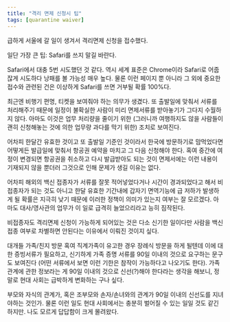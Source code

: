 ```yaml
---
title: "격리 면제 신청시 팁"
tags: [quarantine waiver]
---
```


급하게 서울에 갈 일이 생겨서 격리면제 신청을 접수했다.

일단 가장 큰 팁: Safari를 쓰지 말길 바란다.

Safari에서 대충 5번 시도했던 것 같다. 역시 세계 표준은 Chrome이라 Safari로 어줍잖게 시도하다 낭패를 볼 가능성 매우 높다. 물론 이런 페이지 뿐 아니라 그 외에 중요한 접수와 관련된 건은 이상하게 Safari를 쓰면 거부될 확률 100%다.

최근엔 비행기 편명, 티켓을 보여줘야 하는 의무가 생겼다. 또 출발일에 맞춰서 서류를 처리해주기 때문에 일정이 불확실한 사람이 미리 면제서류를 받아놓기가 그다지 수월하지 않다. 아마도 이것은 업무 처리량을 줄이기 위한 (그러니까 여행하지도 않을 사람들이 괜히 신청해놓는 것에 의한 업무량 과다를 막기 위한) 조치로 보여진다.

어차피 한달간 유효한 것이고 또 출발일 기준인 것이라서 한국에 방문하기로 맘먹었다면 어떻게든 발급일에 맞춰서 항공권 예약을 마치고 그 다음 신청해야 한다. 혹여 중간에 여정이 변경되면 항공권을 취소하고 다시 발급받아도 되는 것이 면제서에는 이런 내용이 기재되지 않을 뿐더러 그것으로 인해 문제가 생길 이유는 없다.

어차피 해외의 백신 접종자가 서류를 잘못 적어넣었다거나 시간이 경과되었다고 해서 비접종자가 되는 것도 아니고 한달 유효한 기간내에 갑자기 면역기능에 급 저하가 발생하게 될 확률은 지극히 낮기 때문에 이러한 정책이 의미가 있는지 여부는 잘 모르겠다. 아마도 대사/영사관의 업무가 이 일로 급격히 늘었으리라고 능히 짐작된다. 

비접종자도 격리면제 신청이 가능하게 되어있는 것은 다소 신기한 일이다만 사람을 백신접종 여부로 차별하면 안된다는 이유에서 이뤄진 것이지 싶다. 

대개들 가족/친지 방문 혹여 직계가족이 유고한 경우 장례식 방문을 하게 될텐데 이에 대한 증빙서류가 필요하고, 신기하게 가족 증명 서류를 90일 이내의 것으로 요구하는 문구도 보여진다 (어떤 서류에서 보면 이런 기한은 참작이 가능하다고 나오기도 한다). 가족 관계에 관한 정보라는 게 90일 이내의 것으로 신선(?)해야 한다라는 생각을 해보니, 정말로 현대 사회는 급박하게 변화하는 구나 싶다.

부모와 자식의 관계가, 혹은 조부모와 손자/손녀와의 관계가 90일 이내의 신선도를 지녀야하는 것인가. 물론 이런 일도 현대 사회에서는 충분히 벌어질 수 있는 일일 것도 같긴 하지만. 나도 모르게 답답함이 크게 몰려왔다. 
